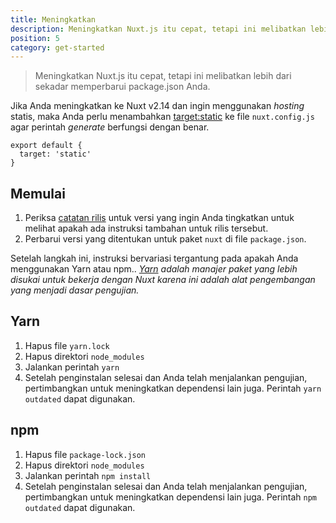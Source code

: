 ```yaml
---
title: Meningkatkan
description: Meningkatkan Nuxt.js itu cepat, tetapi ini melibatkan lebih dari sekadar memperbarui package.json Anda.
position: 5
category: get-started
---
```


> Meningkatkan Nuxt.js itu cepat, tetapi ini melibatkan lebih dari sekadar memperbarui package.json Anda.

Jika Anda meningkatkan ke Nuxt v2.14 dan ingin menggunakan _hosting_ statis, maka Anda perlu menambahkan [target:static](/docs/2.x/features/deployment-targets#static-hosting) ke file `nuxt.config.js` agar perintah _generate_ berfungsi dengan benar.

```js{}[nuxt.config.js]
export default {
  target: 'static'
}
```

## Memulai

1. Periksa [catatan rilis](/docs/release-notes) untuk versi yang ingin Anda tingkatkan untuk melihat apakah ada instruksi tambahan untuk rilis tersebut.
2. Perbarui versi yang ditentukan untuk paket `nuxt` di file `package.json`.

Setelah langkah ini, instruksi bervariasi tergantung pada apakah Anda menggunakan Yarn atau npm.. _[Yarn](https://yarnpkg.com/en/docs/usage) adalah manajer paket yang lebih disukai untuk bekerja dengan Nuxt karena ini adalah alat pengembangan yang menjadi dasar pengujian._

## Yarn

1. Hapus file `yarn.lock`
2. Hapus direktori `node_modules`
3. Jalankan perintah `yarn`
4. Setelah penginstalan selesai dan Anda telah menjalankan pengujian, pertimbangkan untuk meningkatkan dependensi lain juga. Perintah `yarn outdated` dapat digunakan.

## npm

1. Hapus file `package-lock.json`
2. Hapus direktori `node_modules`
3. Jalankan perintah `npm install`
4. Setelah penginstalan selesai dan Anda telah menjalankan pengujian, pertimbangkan untuk meningkatkan dependensi lain juga. Perintah `npm outdated` dapat digunakan.

